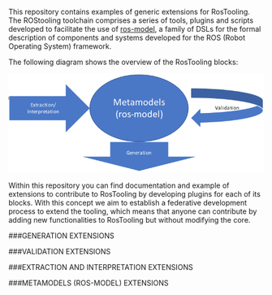 This repository contains examples of generic extensions for RosTooling. The ROStooling toolchain comprises a series of tools, plugins and scripts developed to facilitate the use of [ros-model](http://github.com/ipa320/ros-model), a family of DSLs for the formal description of components and systems developed for the ROS (Robot Operating System) framework. 

The following diagram shows the overview of the RosTooling blocks: 

![RosTooling blocks diagram](docu/RosTooling_diagram_blocks.png)

Within this repository you can find documentation and example of extensions to contribute to RosTooling by developing plugins for each of its blocks. With this concept we aim to establish a federative development process to extend the tooling, which means that anyone can contribute by adding new functionalities to RosTooling but without modifying the core. 

###GENERATION EXTENSIONS

###VALIDATION EXTENSIONS

###EXTRACTION AND INTERPRETATION EXTENSIONS

###METAMODELS (ROS-MODEL) EXTENSIONS
